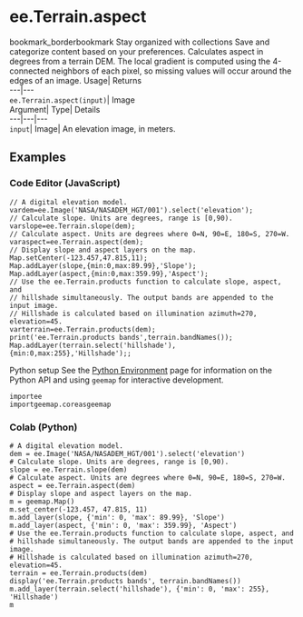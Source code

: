  
#  ee.Terrain.aspect 
bookmark_borderbookmark Stay organized with collections  Save and categorize content based on your preferences. 
Calculates aspect in degrees from a terrain DEM. 
The local gradient is computed using the 4-connected neighbors of each pixel, so missing values will occur around the edges of an image.
Usage| Returns  
---|---  
`ee.Terrain.aspect(input)`| Image  
Argument| Type| Details  
---|---|---  
`input`| Image| An elevation image, in meters.  
## Examples
### Code Editor (JavaScript)
```
// A digital elevation model.
vardem=ee.Image('NASA/NASADEM_HGT/001').select('elevation');
// Calculate slope. Units are degrees, range is [0,90).
varslope=ee.Terrain.slope(dem);
// Calculate aspect. Units are degrees where 0=N, 90=E, 180=S, 270=W.
varaspect=ee.Terrain.aspect(dem);
// Display slope and aspect layers on the map.
Map.setCenter(-123.457,47.815,11);
Map.addLayer(slope,{min:0,max:89.99},'Slope');
Map.addLayer(aspect,{min:0,max:359.99},'Aspect');
// Use the ee.Terrain.products function to calculate slope, aspect, and
// hillshade simultaneously. The output bands are appended to the input image.
// Hillshade is calculated based on illumination azimuth=270, elevation=45.
varterrain=ee.Terrain.products(dem);
print('ee.Terrain.products bands',terrain.bandNames());
Map.addLayer(terrain.select('hillshade'),{min:0,max:255},'Hillshade');;
```

Python setup
See the [ Python Environment](https://developers.google.com/earth-engine/guides/python_install) page for information on the Python API and using `geemap` for interactive development.
```
importee
importgeemap.coreasgeemap
```

### Colab (Python)
```
# A digital elevation model.
dem = ee.Image('NASA/NASADEM_HGT/001').select('elevation')
# Calculate slope. Units are degrees, range is [0,90).
slope = ee.Terrain.slope(dem)
# Calculate aspect. Units are degrees where 0=N, 90=E, 180=S, 270=W.
aspect = ee.Terrain.aspect(dem)
# Display slope and aspect layers on the map.
m = geemap.Map()
m.set_center(-123.457, 47.815, 11)
m.add_layer(slope, {'min': 0, 'max': 89.99}, 'Slope')
m.add_layer(aspect, {'min': 0, 'max': 359.99}, 'Aspect')
# Use the ee.Terrain.products function to calculate slope, aspect, and
# hillshade simultaneously. The output bands are appended to the input image.
# Hillshade is calculated based on illumination azimuth=270, elevation=45.
terrain = ee.Terrain.products(dem)
display('ee.Terrain.products bands', terrain.bandNames())
m.add_layer(terrain.select('hillshade'), {'min': 0, 'max': 255}, 'Hillshade')
m
```

